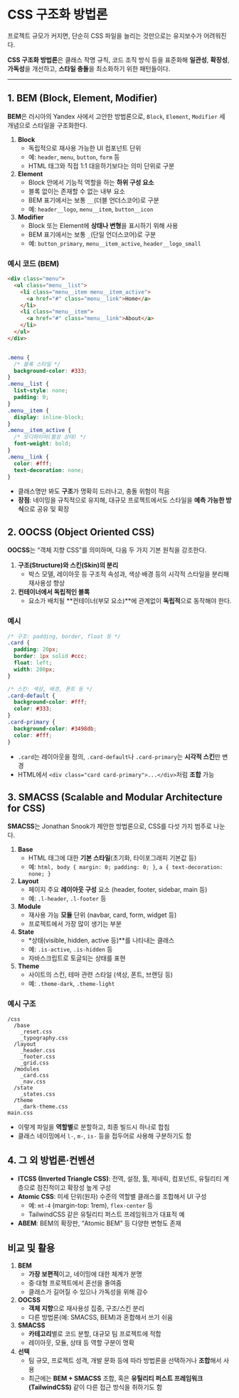 # CSS 구조화 방법론

프로젝트 규모가 커지면, 단순히 CSS 파일을 늘리는 것만으로는 유지보수가 어려워진다.

**CSS 구조화 방법론**은 클래스 작명 규칙, 코드 조직 방식 등을 표준화해 **일관성**, **확장성**, **가독성**을 개선하고, **스타일 충돌**을 최소화하기 위한 패턴들이다.

---

## 1. BEM (Block, Element, Modifier)

**BEM**은 러시아의 Yandex 사에서 고안한 방법론으로, `Block`, `Element`, `Modifier` 세 개념으로 스타일을 구조화한다.

1. **Block**
    - 독립적으로 재사용 가능한 UI 컴포넌트 단위
    - 예: `header`, `menu`, `button`, `form` 등
    - HTML 태그와 직접 1:1 대응하기보다는 의미 단위로 구분
2. **Element**
    - Block 안에서 기능적 역할을 하는 **하위 구성 요소**
    - 블록 없이는 존재할 수 없는 내부 요소
    - BEM 표기에서는 보통 `__`(더블 언더스코어)로 구분
    - 예: `header__logo`, `menu__item`, `button__icon`
3. **Modifier**
    - Block 또는 Element에 **상태나 변형**을 표시하기 위해 사용
    - BEM 표기에서는 보통 `_`(단일 언더스코어)로 구분
    - 예: `button_primary`, `menu__item_active`, `header__logo_small`

### 예시 코드 (BEM)

```html
<div class="menu">
  <ul class="menu__list">
    <li class="menu__item menu__item_active">
      <a href="#" class="menu__link">Home</a>
    </li>
    <li class="menu__item">
      <a href="#" class="menu__link">About</a>
    </li>
  </ul>
</div>
```

```css

.menu {
  /* 블록 스타일 */
  background-color: #333;
}
.menu__list {
  list-style: none;
  padding: 0;
}
.menu__item {
  display: inline-block;
}
.menu__item_active {
  /* 모디파이어(활성 상태) */
  font-weight: bold;
}
.menu__link {
  color: #fff;
  text-decoration: none;
}

```

- 클래스명만 봐도 **구조**가 명확히 드러나고, 충돌 위험이 적음
- **장점**: 네이밍을 규칙적으로 유지해, 대규모 프로젝트에서도 스타일을 **예측 가능한 방식**으로 공유 및 확장

## 2. OOCSS (Object Oriented CSS)

**OOCSS**는 “객체 지향 CSS”를 의미하며, 다음 두 가지 기본 원칙을 강조한다.

1. **구조(Structure)와 스킨(Skin)의 분리**
    - 박스 모델, 레이아웃 등 구조적 속성과, 색상·배경 등의 시각적 스타일을 분리해 재사용성 향상
2. **컨테이너에서 독립적인 블록**
    - 요소가 배치될 **컨테이너(부모 요소)**에 관계없이 **독립적**으로 동작해야 한다.

### 예시

```css
/* 구조: padding, border, float 등 */
.card {
  padding: 20px;
  border: 1px solid #ccc;
  float: left;
  width: 200px;
}

/* 스킨: 색상, 배경, 폰트 등 */
.card-default {
  background-color: #fff;
  color: #333;
}
.card-primary {
  background-color: #3498db;
  color: #fff;
}

```

- `.card`는 레이아웃을 정의, `.card-default`나 `.card-primary`는 **시각적 스킨**만 변경
- HTML에서 `<div class="card card-primary">...</div>`처럼 **조합** 가능

## 3. SMACSS (Scalable and Modular Architecture for CSS)

**SMACSS**는 Jonathan Snook가 제안한 방법론으로, CSS를 다섯 가지 범주로 나눈다.

1. **Base**
    - HTML 태그에 대한 **기본 스타일**(초기화, 타이포그래피 기본값 등)
    - 예: `html, body { margin: 0; padding: 0; }`, `a { text-decoration: none; }`
2. **Layout**
    - 페이지 주요 **레이아웃 구성** 요소 (header, footer, sidebar, main 등)
    - 예: `.l-header`, `.l-footer` 등
3. **Module**
    - 재사용 가능 **모듈** 단위 (navbar, card, form, widget 등)
    - 프로젝트에서 가장 많이 생기는 부분
4. **State**
    - *상태(visible, hidden, active 등)**를 나타내는 클래스
    - 예: `.is-active`, `.is-hidden` 등
    - 자바스크립트로 토글되는 상태를 표현
5. **Theme**
    - 사이트의 스킨, 테마 관련 스타일 (색상, 폰트, 브랜딩 등)
    - 예: `.theme-dark`, `.theme-light`

### 예시 구조

```
/css
  /base
    _reset.css
    _typography.css
  /layout
    _header.css
    _footer.css
    _grid.css
  /modules
    _card.css
    _nav.css
  /state
    _states.css
  /theme
    _dark-theme.css
main.css
```

- 이렇게 파일을 **역할별**로 분할하고, 최종 빌드시 하나로 합침
- 클래스 네이밍에서 `l-`, `m-`, `is-` 등을 접두어로 사용해 구분하기도 함

## 4. 그 외 방법론·컨벤션

- **ITCSS (Inverted Triangle CSS)**: 전역, 설정, 툴, 제네릭, 컴포넌트, 유틸리티 계층으로 점진적이고 확장성 높게 구성
- **Atomic CSS**: 미세 단위(원자) 수준의 역할별 클래스를 조합해서 UI 구성
    - 예: `mt-4` (margin-top: 1rem), `flex-center` 등
    - TailwindCSS 같은 유틸리티 퍼스트 프레임워크가 대표적 예
- **ABEM**: BEM의 확장판, “Atomic BEM” 등 다양한 변형도 존재

## 비교 및 활용

1. **BEM**
    - **가장 보편적**이고, 네이밍에 대한 체계가 분명
    - 중·대형 프로젝트에서 혼선을 줄여줌
    - 클래스가 길어질 수 있으나 가독성을 위해 감수
2. **OOCSS**
    - **객체 지향**으로 재사용성 집중, 구조/스킨 분리
    - 다른 방법론(예: SMACSS, BEM)과 혼합해서 쓰기 쉬움
3. **SMACSS**
    - **카테고리**별로 코드 분할, 대규모 팀 프로젝트에 적합
    - 레이아웃, 모듈, 상태 등 역할 구분이 명확
4. **선택**
    - 팀 규모, 프로젝트 성격, 개발 문화 등에 따라 방법론을 선택하거나 **조합**해서 사용
    - 최근에는 **BEM + SMACSS** 조합, 혹은 **유틸리티 퍼스트 프레임워크(TailwindCSS)** 같이 다른 접근 방식을 취하기도 함